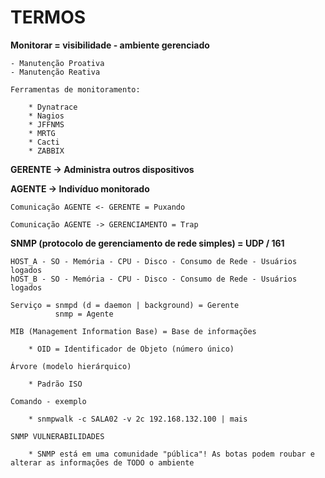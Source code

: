 # TERMOS

**Monitorar = visibilidade - ambiente gerenciado**

    - Manutenção Proativa
    - Manutenção Reativa

    Ferramentas de monitoramento:

        * Dynatrace
        * Nagios
        * JFFNMS
        * MRTG
        * Cacti
        * ZABBIX

**GERENTE -> Administra outros dispositivos**

**AGENTE -> Indivíduo monitorado**

    Comunicação AGENTE <- GERENTE = Puxando

    Comunicação AGENTE -> GERENCIAMENTO = Trap

**SNMP (protocolo de gerenciamento de rede simples) = UDP / 161**

    HOST_A - SO - Memória - CPU - Disco - Consumo de Rede - Usuários logados
    hOST_B - SO - Memória - CPU - Disco - Consumo de Rede - Usuários logados

    Serviço = snmpd (d = daemon | background) = Gerente
              snmp = Agente

    MIB (Management Information Base) = Base de informações 

        * OID = Identificador de Objeto (número único)

    Árvore (modelo hierárquico)

        * Padrão ISO

    Comando - exemplo

        * snmpwalk -c SALA02 -v 2c 192.168.132.100 | mais

    SNMP VULNERABILIDADES

        * SNMP está em uma comunidade "pública"! As botas podem roubar e alterar as informações de TODO o ambiente
